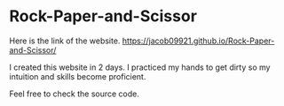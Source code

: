 # Rock-Paper-and-Scissor
Here is the link of the website. https://jacob09921.github.io/Rock-Paper-and-Scissor/

I created this website in 2 days. I practiced my hands to get dirty so my intuition and skills become proficient.

Feel free to check the source code. 
